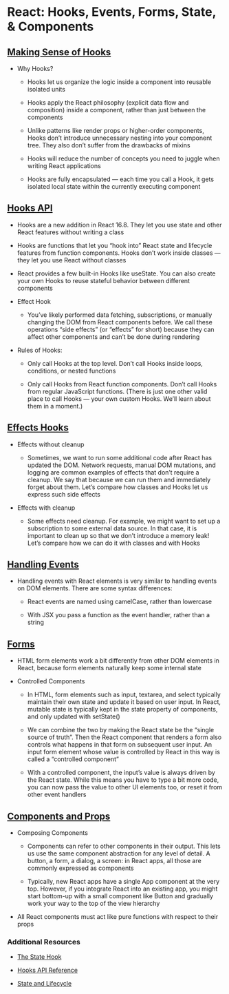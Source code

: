 # React: Hooks, Events, Forms, State, & Components

## [Making Sense of Hooks](https://medium.com/@dan_abramov/making-sense-of-react-hooks-fdbde8803889)

* Why Hooks?

  * Hooks let us organize the logic inside a component into reusable isolated units

  * Hooks apply the React philosophy (explicit data flow and composition) inside a component, rather than just between the components

  * Unlike patterns like render props or higher-order components, Hooks don’t introduce unnecessary nesting into your component tree. They also don’t suffer from the drawbacks of mixins

  * Hooks will reduce the number of concepts you need to juggle when writing React applications

  * Hooks are fully encapsulated — each time you call a Hook, it gets isolated local state within the currently executing component

## [Hooks API](https://reactjs.org/docs/hooks-overview.html)

* Hooks are a new addition in React 16.8. They let you use state and other React features without writing a class

* Hooks are functions that let you “hook into” React state and lifecycle features from function components. Hooks don’t work inside classes — they let you use React without classes

* React provides a few built-in Hooks like useState. You can also create your own Hooks to reuse stateful behavior between different components

* Effect Hook

  * You’ve likely performed data fetching, subscriptions, or manually changing the DOM from React components before. We call these operations “side effects” (or “effects” for short) because they can affect other components and can’t be done during rendering

* Rules of Hooks:

  * Only call Hooks at the top level. Don’t call Hooks inside loops, conditions, or nested functions

  * Only call Hooks from React function components. Don’t call Hooks from regular JavaScript functions. (There is just one other valid place to call Hooks — your own custom Hooks. We’ll learn about them in a moment.)

## [Effects Hooks](https://reactjs.org/docs/hooks-effect.html)

* Effects without cleanup

  * Sometimes, we want to run some additional code after React has updated the DOM. Network requests, manual DOM mutations, and logging are common examples of effects that don’t require a cleanup. We say that because we can run them and immediately forget about them. Let’s compare how classes and Hooks let us express such side effects

* Effects with cleanup

  * Some effects need cleanup. For example, we might want to set up a subscription to some external data source. In that case, it is important to clean up so that we don’t introduce a memory leak! Let’s compare how we can do it with classes and with Hooks

## [Handling Events](https://reactjs.org/docs/handling-events.html)

* Handling events with React elements is very similar to handling events on DOM elements. There are some syntax differences:

  * React events are named using camelCase, rather than lowercase

  * With JSX you pass a function as the event handler, rather than a string

## [Forms](https://reactjs.org/docs/forms.html)

* HTML form elements work a bit differently from other DOM elements in React, because form elements naturally keep some internal state

* Controlled Components

  * In HTML, form elements such as input, textarea, and select typically maintain their own state and update it based on user input. In React, mutable state is typically kept in the state property of components, and only updated with setState()

  * We can combine the two by making the React state be the “single source of truth”. Then the React component that renders a form also controls what happens in that form on subsequent user input. An input form element whose value is controlled by React in this way is called a “controlled component”

  * With a controlled component, the input’s value is always driven by the React state. While this means you have to type a bit more code, you can now pass the value to other UI elements too, or reset it from other event handlers

## [Components and Props](https://reactjs.org/docs/components-and-props.html)

* Composing Components

  * Components can refer to other components in their output. This lets us use the same component abstraction for any level of detail. A button, a form, a dialog, a screen: in React apps, all those are commonly expressed as components

  * Typically, new React apps have a single App component at the very top. However, if you integrate React into an existing app, you might start bottom-up with a small component like Button and gradually work your way to the top of the view hierarchy

* All React components must act like pure functions with respect to their props

### Additional Resources

* [The State Hook](https://reactjs.org/docs/hooks-state.html)

* [Hooks API Reference](https://reactjs.org/docs/hooks-reference.html)

* [State and Lifecycle](https://reactjs.org/docs/state-and-lifecycle.html)
